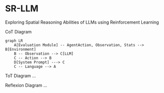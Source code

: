 # SR-LLM
Exploring Spatial Reasoning Abilities of LLMs using Reinforcement Learning

CoT Diagram
```mermaid
graph LR
    A[Evaluation Module] -- AgentAction, Observation, Stats --> B[Environment]
    B -- Observation --> C[LLM]
    C -- Action --> B
    D[System Prompt] ---> C
    C -- Language --> A
```

ToT Diagram
...


Reflexion Diagram
...
